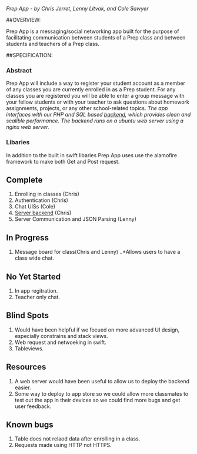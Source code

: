 *Prep App - by Chris Jerret, Lenny Litvak, and Cole Sawyer*

##OVERVIEW:

Prep App is a messaging/social networking app built for the purpose of
facilitating communication between students of a Prep class and between
students and teachers of a Prep class.

##SPECIFICATION:
### Abstract
Prep App will include a way to register your student account as a
member of any classes you are currently enrolled in as a Prep
student.
For any classes you are registered you will be able to enter a group
message with your fellow students or with your teacher to ask questions
about homework assignments, projects, or any other school-related
topics.
<em>The app interfaces with our PHP and SQL based [backend](https://github.com/chrisj1/PrepAppBackendProduction), which provides
clean and scalible performance.</em>
<em>The backend runs on a ubuntu web server using a nginx web server.</em>
        
        
### Libaries
In addition to the built in swift libaries Prep App uses use the 
alamofire framework to make both Get and Post request.
        
## Complete
1. Enrolling in classes (Chris)
2. Authentication (Chris)
3. Chat UISs (Cole)
4. [Server backend](https://github.com/chrisj1/PrepAppBackendProduction) (Chris)
5. Server Communication and JSON Parsing (Lenny)
        
## In Progress
1. Message board for class(Chris and Lenny)
        ..*Allows users to have a class wide chat.
## No Yet Started
1. In app regitration.
2. Teacher only chat.
       
## Blind Spots
1. Would have been helpful if we focued on more advanced UI design, especially constrains and stack views.
2. Web request and netwoeking in swift.
3. Tableviews.

## Resources
1. A web server would have been useful to allow us to deploy the backend easier.    
2. Some way to deploy to app store so we could allow more classmates to test out the app in their devices so we could find more bugs and get user feedback.

## Known bugs
1. Table does not relaod data after enrolling in a class.
2. Requests made using HTTP not HTTPS.
